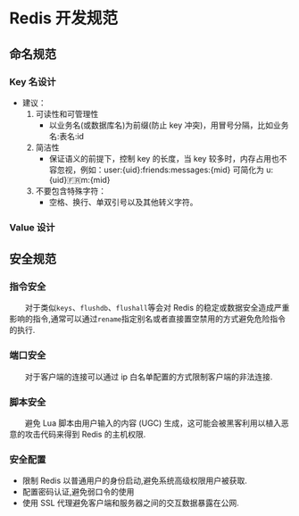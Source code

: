 # Redis 开发规范

## 命名规范

### Key 名设计

- 建议：
  1. 可读性和可管理性
     - 以业务名(或数据库名)为前缀(防止 key 冲突)，用冒号分隔，比如业务名:表名:id
  2. 简洁性
     - 保证语义的前提下，控制 key 的长度，当 key 较多时，内存占用也不容忽视，例如：user:{uid}:friends:messages:{mid} 可简化为 u:{uid}:fr:m:{mid}
  3. 不要包含特殊字符：
     - 空格、换行、单双引号以及其他转义字符。

### Value 设计

## 安全规范

### 指令安全

&emsp;&emsp;对于类似`keys`、`flushdb`、`flushall`等会对 Redis 的稳定或数据安全造成严重影响的指令,通常可以通过`rename`指定别名或者直接置空禁用的方式避免危险指令的执行.

### 端口安全

&emsp;&emsp;对于客户端的连接可以通过 ip 白名单配置的方式限制客户端的非法连接.

### 脚本安全

&emsp;&emsp;避免 Lua 脚本由用户输入的内容 (UGC) 生成，这可能会被黑客利用以植入恶意的攻击代码来得到 Redis 的主机权限.

### 安全配置

- 限制 Redis 以普通用户的身份启动,避免系统高级权限用户被获取.
- 配置密码认证,避免弱口令的使用
- 使用 SSL 代理避免客户端和服务器之间的交互数据暴露在公网.
